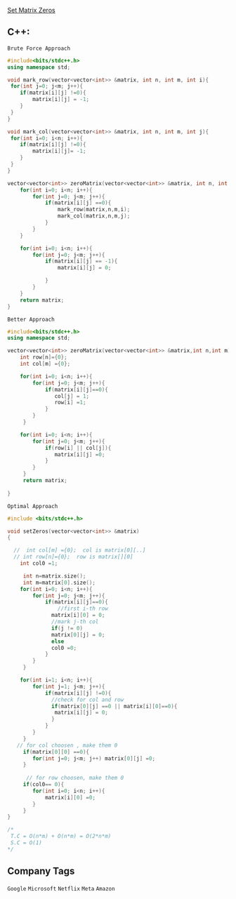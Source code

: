 

[Set Matrix Zeros](https://leetcode.com/problems/set-matrix-zeroes/description/)

## C++:

```Brute Force Approach```

```cpp
#include<bits/stdc++.h>
using namespace std;

void mark_row(vector<vector<int>> &matrix, int n, int m, int i){
 for(int j=0; j<m; j++){
    if(matrix[i][j] !=0){
        matrix[i][j] = -1;
    }
 }
}

void mark_col(vector<vector<int>> &matrix, int n, int m, int j){
 for(int i=0; i<n; i++){
    if(matrix[i][j] !=0){
        matrix[i][j]= -1;
    }
 }
}

vector<vector<int>> zeroMatrix(vector<vector<int>> &matrix, int n, int m){
    for(int i=0; i<n; i++){
        for(int j=0; j<m; j++){
            if(matrix[i][j] ==0){
                mark_row(matrix,n,m,i);
                mark_col(matrix,n,m,j);
            }
        }
    }

    for(int i=0; i<n; i++){
        for(int j=0; j<m; j++){
            if(matrix[i][j] == -1){
                matrix[i][j] = 0;

            }
        }
    }
    return matrix;
}

```

```Better Approach```

```cpp
#include<bits/stdc++.h>
using namespace std;

vector<vector<int>> zeroMatrix(vector<vector<int>> &matrix,int n,int m){
    int row[n]={0};
    int col[m] ={0};

    for(int i=0; i<n; i++){
        for(int j=0; j<m; j++){
            if(matrix[i][j]==0){
               col[j] = 1;
               row[i] =1;
            }
        }
     }

    for(int i=0; i<n; i++){
        for(int j=0; j<m; j++){
            if(row[i] || col[j]){
               matrix[i][j] =0;
            }
        }
     }
     return matrix;
 
}

```

```Optimal Approach```

```cpp
#include <bits/stdc++.h>

void setZeros(vector<vector<int>> &matrix)
{

  //  int col[m] ={0};  col is matrix[0][..]
  // int row[n]={0};  row is matrix[][0]
    int col0 =1;

     int n=matrix.size();
     int m=matrix[0].size();
    for(int i=0; i<n; i++){
        for(int j=0; j<m; j++){
            if(matrix[i][j]==0){
                //first i-th row
              matrix[i][0] = 0;
              //mark j-th col
              if(j != 0)
              matrix[0][j] = 0;
              else
              col0 =0;
            }
        }
     }

    for(int i=1; i<n; i++){
        for(int j=1; j<m; j++){
            if(matrix[i][j] !=0){
              //check for col and row
              if(matrix[0][j] ==0 || matrix[i][0]==0){
               matrix[i][j] = 0;
              }
            }
        }
     }
   // for col choosen , make them 0
     if(matrix[0][0] ==0){
        for(int j=0; j<m; j++) matrix[0][j] =0;
     }
      
      // for row choosen, make them 0
     if(col0== 0){
        for(int i=0; i<n; i++){
            matrix[i][0] =0;
        }
     }
}

/*
 T.C = O(n*m) + O(n*m) = O(2*n*m)
 S.C = O(1)
*/

```





## Company Tags

```Google``` ```Microsoft``` ```Netflix``` ```Meta``` ```Amazon```